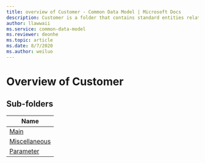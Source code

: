 ```yaml
---
title: overview of Customer - Common Data Model | Microsoft Docs
description: Customer is a folder that contains standard entities related to the Common Data Model.
author: llawwaii
ms.service: common-data-model
ms.reviewer: deonhe
ms.topic: article
ms.date: 8/7/2020
ms.author: weiluo
---
```


# Overview of Customer


## Sub-folders

|Name|
|---|
|[Main](Main/overview.md)|
|[Miscellaneous](Miscellaneous/overview.md)|
|[Parameter](Parameter/overview.md)|



